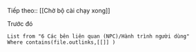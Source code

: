 Tiếp theo:: [[Chờ bộ cài chạy xong]]

Trước đó
```dataview
List from "6 Các bên liên quan (NPC)/Hành trình người dùng" 
Where contains(file.outlinks,[[]] )
```